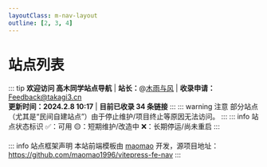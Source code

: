 ```yaml
---
layoutClass: m-nav-layout
outline: [2, 3, 4]
---
```


<script setup>
import MNavLinks from './components/MNavLinks.vue'

import { NAV_DATA } from './data'
</script>
<style src="./index.scss"></style>

# 站点列表

::: tip
**欢迎访问 高木同学站点导航** |
**站长：**@[木雨与风](https://mufeng086.com) |
**收录申请：**[Feedback@takagi3.cn](mailto:feedback@takagi3.cn)<br>
**更新时间：2024.2.8 10:17** | **目前已收录 34 条链接**
:::
::: warning 注意
部分站点（尤其是“民间自建站点”）由于停止维护/项目终止等原因无法访问。
:::
::: info 站点状态标识
✅：可用 🟡：短期维护/改造中 ❌：长期停运/尚未重启
:::

<MNavLinks v-for="{title, items} in NAV_DATA" :title="title" :items="items"/>

::: info 站点框架声明
本站前端模板由 [maomao](https://github.com/maomao1996) 开发，源项目地址：https://github.com/maomao1996/vitepress-fe-nav
:::
